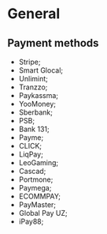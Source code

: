 # General

## Payment methods

- Stripe;
- Smart Glocal;
- Unlimint;
- Tranzzo;
- Paykassma;
- YooMoney;
- Sberbank;
- PSB;
- Bank 131;
- Payme;
- CLICK;
- LiqPay;
- LeoGaming;
- Cascad;
- Portmone;
- Paymega;
- ECOMMPAY;
- PayMaster;
- Global Pay UZ;
- iPay88;